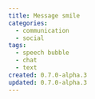 ```yaml
---
title: Message smile
categories:
  - communication
  - social
tags:
  - speech bubble
  - chat
  - text
created: 0.7.0-alpha.3
updated: 0.7.0-alpha.3
---
```

